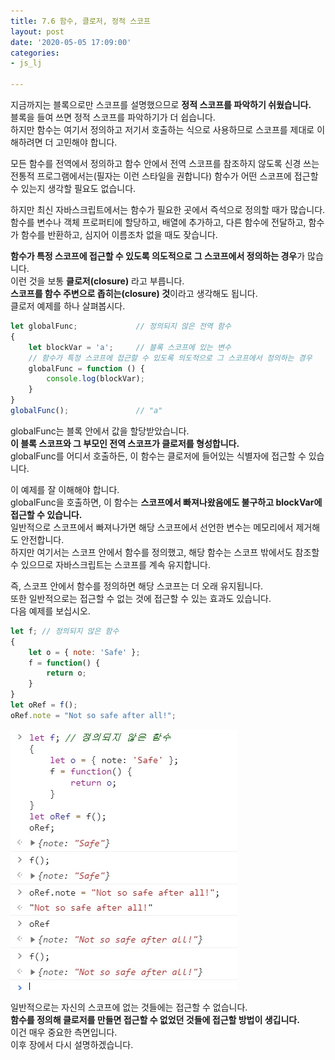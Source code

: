 ```yaml
---
title: 7.6 함수, 클로저, 정적 스코프
layout: post
date: '2020-05-05 17:09:00'
categories:
- js_lj

---
```


지금까지는 블록으로만 스코프를 설명했으므로 **정적 스코프를 파악하기 쉬웠습니다.**  
블록을 들여 쓰면 정적 스코프를 파악하기가 더 쉽습니다.  
하지만 함수는 여기서 정의하고 저기서 호출하는 식으로 사용하므로 스코프를 제대로 이해하려면 더 고민해야 합니다.

모든 함수를 전역에서 정의하고 함수 안에서 전역 스코프를 참조하지 않도록 신경 쓰는 전통적 프로그램에서는(필자는 이런 스타일을 권합니다) 함수가 어떤 스코프에 접근할 수 있는지 생각할 필요도 없습니다.

하지만 최신 자바스크립트에서는 함수가 필요한 곳에서 즉석으로 정의할 때가 많습니다.  
함수를 변수나 객체 프로퍼티에 할당하고, 배열에 추가하고, 다른 함수에 전달하고, 함수가 함수를 반환하고, 심지어 이름조차 없을 때도 잦습니다.

**함수가 특정 스코프에 접근할 수 있도록 의도적으로 그 스코프에서 정의하는 경우**가 많습니다.  
이런 것을 보통 **클로저(closure)** 라고 부릅니다.  
**스코프를 함수 주변으로 좁히는(closure) 것**이라고 생각해도 됩니다.  
클로저 예제를 하나 살펴봅시다.

```javascript
let globalFunc;             // 정의되지 않은 전역 함수
{
	let blockVar = 'a';     // 블록 스코프에 있는 변수
	// 함수가 특정 스코프에 접근할 수 있도록 의도적으로 그 스코프에서 정의하는 경우
	globalFunc = function () {
		console.log(blockVar);
	}
}
globalFunc();               // "a"
```

globalFunc는 블록 안에서 값을 할당받았습니다.  
**이 블록 스코프와 그 부모인 전역 스코프가 클로저를 형성합니다.**  
globalFunc를 어디서 호출하든, 이 함수는 클로저에 들어있는 식별자에 접근할 수 있습니다.  

이 예제를 잘 이해해야 합니다.  
globalFunc을 호출하면, 이 함수는 **스코프에서 빠져나왔음에도 불구하고 blockVar에 접근할 수 있습니다.**  
일반적으로 스코프에서 빠져나가면 해당 스코프에서 선언한 변수는 메모리에서 제거해도 안전합니다.  
하지만 여기서는 스코프 안에서 함수를 정의했고, 해당 함수는 스코프 밖에서도 참조할 수 있으므로 자바스크립트는 스코프를 계속 유지합니다.

즉, 스코프 안에서 함수를 정의하면 해당 스코프는 더 오래 유지됩니다.  
또한 일반적으로는 접근할 수 없는 것에 접근할 수 있는 효과도 있습니다.  
다음 예제를 보십시오.

```javascript
let f; // 정의되지 않은 함수
{
	let o = { note: 'Safe' };
	f = function() {
		return o;
	}
}
let oRef = f();
oRef.note = "Not so safe after all!";
```

![](/static/img/learningjs/image49.jpg)

일반적으로는 자신의 스코프에 없는 것들에는 접근할 수 없습니다.  
**함수를 정의해 클로저를 만들면 접근할 수 없었던 것들에 접근할 방법이 생깁니다.**  
이건 매우 중요한 측면입니다.  
이후 장에서 다시 설명하겠습니다.